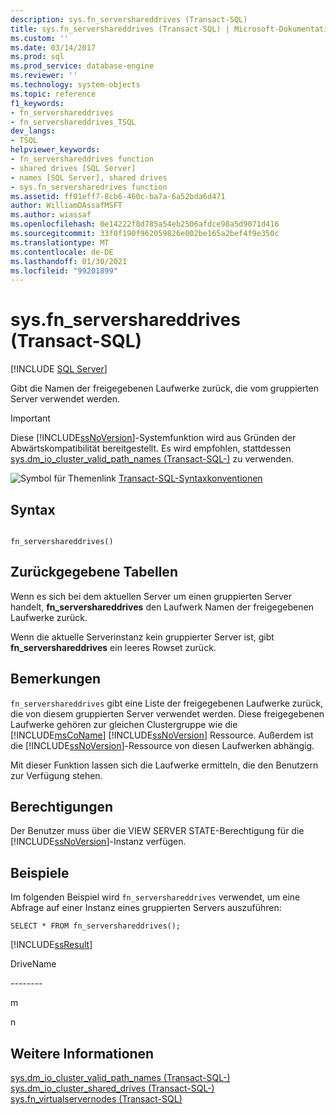 ```yaml
---
description: sys.fn_servershareddrives (Transact-SQL)
title: sys.fn_servershareddrives (Transact-SQL) | Microsoft-Dokumentation
ms.custom: ''
ms.date: 03/14/2017
ms.prod: sql
ms.prod_service: database-engine
ms.reviewer: ''
ms.technology: system-objects
ms.topic: reference
f1_keywords:
- fn_servershareddrives
- fn_servershareddrives_TSQL
dev_langs:
- TSQL
helpviewer_keywords:
- fn_servershareddrives function
- shared drives [SQL Server]
- names [SQL Server], shared drives
- sys.fn_serversharedrives function
ms.assetid: ff01eff7-8cb6-460c-ba7a-6a52bda6d471
author: WilliamDAssafMSFT
ms.author: wiassaf
ms.openlocfilehash: 0e14222f8d785a54eb2506afdce98a5d9071d416
ms.sourcegitcommit: 33f0f190f962059826e002be165a2bef4f9e350c
ms.translationtype: MT
ms.contentlocale: de-DE
ms.lasthandoff: 01/30/2021
ms.locfileid: "99201899"
---
```

# <a name="sysfn_servershareddrives-transact-sql"></a>sys.fn_servershareddrives (Transact-SQL)
[!INCLUDE [SQL Server](../../includes/applies-to-version/sqlserver.md)]

  Gibt die Namen der freigegebenen Laufwerke zurück, die vom gruppierten Server verwendet werden.  
  
> [!IMPORTANT]  
>  Diese [!INCLUDE[ssNoVersion](../../includes/ssnoversion-md.md)]-Systemfunktion wird aus Gründen der Abwärtskompatibilität bereitgestellt. Es wird empfohlen, stattdessen [sys.dm_io_cluster_valid_path_names &#40;Transact-SQL-&#41;](../../relational-databases/system-dynamic-management-views/sys-dm-io-cluster-valid-path-names-transact-sql.md) zu verwenden.  
  
 ![Symbol für Themenlink](../../database-engine/configure-windows/media/topic-link.gif "Symbol für Themenlink") [Transact-SQL-Syntaxkonventionen](../../t-sql/language-elements/transact-sql-syntax-conventions-transact-sql.md)  
  
## <a name="syntax"></a>Syntax  
  
```  
  
fn_servershareddrives()  
```  
  
## <a name="tables-returned"></a>Zurückgegebene Tabellen  
 Wenn es sich bei dem aktuellen Server um einen gruppierten Server handelt, **fn_servershareddrives** den Laufwerk Namen der freigegebenen Laufwerke zurück.  
  
 Wenn die aktuelle Serverinstanz kein gruppierter Server ist, gibt **fn_servershareddrives** ein leeres Rowset zurück.  
  
## <a name="remarks"></a>Bemerkungen  
 `fn_servershareddrives` gibt eine Liste der freigegebenen Laufwerke zurück, die von diesem gruppierten Server verwendet werden. Diese freigegebenen Laufwerke gehören zur gleichen Clustergruppe wie die [!INCLUDE[msCoName](../../includes/msconame-md.md)] [!INCLUDE[ssNoVersion](../../includes/ssnoversion-md.md)] Ressource. Außerdem ist die [!INCLUDE[ssNoVersion](../../includes/ssnoversion-md.md)]-Ressource von diesen Laufwerken abhängig.  
  
 Mit dieser Funktion lassen sich die Laufwerke ermitteln, die den Benutzern zur Verfügung stehen.  
  
## <a name="permissions"></a>Berechtigungen  
 Der Benutzer muss über die VIEW SERVER STATE-Berechtigung für die [!INCLUDE[ssNoVersion](../../includes/ssnoversion-md.md)]-Instanz verfügen.  
  
## <a name="examples"></a>Beispiele  
 Im folgenden Beispiel wird `fn_servershareddrives` verwendet, um eine Abfrage auf einer Instanz eines gruppierten Servers auszuführen:  
  
```  
SELECT * FROM fn_servershareddrives();  
```  
  
 [!INCLUDE[ssResult](../../includes/ssresult-md.md)]  
  
 DriveName  
  
 -------\-  
  
 m  
  
 n  
  
## <a name="see-also"></a>Weitere Informationen  
 [sys.dm_io_cluster_valid_path_names &#40;Transact-SQL-&#41;](../../relational-databases/system-dynamic-management-views/sys-dm-io-cluster-valid-path-names-transact-sql.md)   
 [sys.dm_io_cluster_shared_drives &#40;Transact-SQL-&#41;](../../relational-databases/system-dynamic-management-views/sys-dm-io-cluster-shared-drives-transact-sql.md)   
 [sys.fn_virtualservernodes &#40;Transact-SQL&#41;](../../relational-databases/system-functions/sys-fn-virtualservernodes-transact-sql.md)  
  
  

